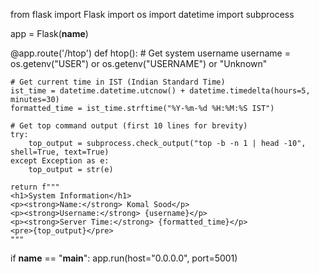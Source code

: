 from flask import Flask
import os
import datetime
import subprocess

app = Flask(__name__)

@app.route('/htop')
def htop():
    # Get system username
    username = os.getenv("USER") or os.getenv("USERNAME") or "Unknown"

    # Get current time in IST (Indian Standard Time)
    ist_time = datetime.datetime.utcnow() + datetime.timedelta(hours=5, minutes=30)
    formatted_time = ist_time.strftime("%Y-%m-%d %H:%M:%S IST")

    # Get top command output (first 10 lines for brevity)
    try:
        top_output = subprocess.check_output("top -b -n 1 | head -10", shell=True, text=True)
    except Exception as e:
        top_output = str(e)

    return f"""
    <h1>System Information</h1>
    <p><strong>Name:</strong> Komal Sood</p>
    <p><strong>Username:</strong> {username}</p>
    <p><strong>Server Time:</strong> {formatted_time}</p>
    <pre>{top_output}</pre>
    """

if __name__ == "__main__":
    app.run(host="0.0.0.0", port=5001)

